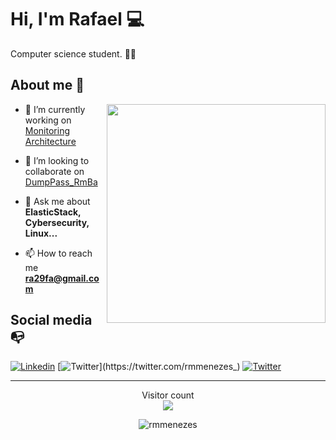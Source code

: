 # Hi, I'm Rafael :computer:

Computer science student. :man_technologist:

## About me :scroll:
<img align="right" width="350" src="https://media.giphy.com/media/RHEqKwRZDwFKE/giphy.gif">


- 🔭 I’m currently working on [Monitoring Architecture](https://github.com/rmmenezes/prototipo-arq-mononitoramento)

- 🚧 I’m looking to collaborate on [DumpPass_RmBa](https://github.com/rmmenezes/DumpPass_RmBa)

- 💬 Ask me about **ElasticStack, Cybersecurity, Linux...**

- 📫 How to reach me **ra29fa@gmail.com**

## Social media :mailbox_with_no_mail:

[![Linkedin](https://img.shields.io/badge/-LinkedIn-222222?style=flat-square&logo=Linkedin&logoColor=white&link=https://linkedin.com/in/rmmenezes/)](https://linkedin.com/in/rmmenezes/)
[![Twitter](https://img.shields.io/badge/-Twitter-222222?style=flat-square&logo=twitter&logoColor=white&link=https://twitter.com/rmmenezes_)](https://twitter.com/rmmenezes_)
[![Twitter](https://img.shields.io/badge/-Instagram-222222?style=flat-square&logo=instagram&logoColor=white&link=https://www.instagram.com/_rmmenezes/)](https://www.instagram.com/_rmmenezes/)

-----

<p align="center"> 
  Visitor count<br>
  <img src="https://profile-counter.glitch.me/sagar-viradiya/count.svg" />
</p>


<p align="center"><img src="https://github-readme-stats.vercel.app/api?username=rmmenezes&show_icons=true" alt="rmmenezes"/></p>
